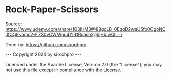 # Rock-Paper-Scissors

Source: https://www.udemy.com/share/103IHM3@88goLB_0EqqD2waU5fo0CgoNCJfz4j9vomc2-FZS0vCWWpu4YlRtRoash2ghjHbIwQ==/

Done by: https://github.com/sirochpro

--- Copyright 2024 by sirochpro ---

Licensed under the Apache License, Version 2.0 (the "License"); you may not use this file except in compliance with the License.

